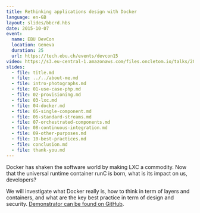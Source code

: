 ```yaml
---
title: Rethinking applications design with Docker
language: en-GB
layout: slides/bbcrd.hbs
date: 2015-10-07
event:
  name: EBU DevCon
  location: Geneva
  duration: 25
  url: https://tech.ebu.ch/events/devcon15
video: https://s3.eu-central-1.amazonaws.com/files.oncletom.io/talks/2015/ebu-devcon.mp4
slides:
  - file: title.md
  - file: ../../about-me.md
  - file: intro-photographs.md
  - file: 01-use-case-php.md
  - file: 02-provisioning.md
  - file: 03-lxc.md
  - file: 04-docker.md
  - file: 05-single-component.md
  - file: 06-standard-streams.md
  - file: 07-orchestrated-components.md
  - file: 08-continuous-integration.md
  - file: 09-other-purposes.md
  - file: 10-best-practices.md
  - file: conclusion.md
  - file: thank-you.md
---
```


Docker has shaken the software world by making LXC a commodity. Now
that the universal runtime container runC is born, what is its impact on
us, developers?

We will investigate what Docker really is, how to think in term of layers
and containers, and what are the key best practice in term of design and
security. [Demonstrator can be found on GitHub](https://github.com/oncletom/devcon-2015-docker-demonstrator).

